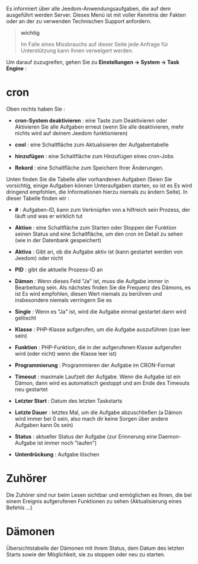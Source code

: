 Es informiert über alle Jeedom-Anwendungsaufgaben, die auf dem ausgeführt werden
Server. Dieses Menü ist mit voller Kenntnis der Fakten oder an der zu verwenden
Technischen Support anfordern.

> **wichtig**
>
> Im Falle eines Missbrauchs auf dieser Seite jede Anfrage für
> Unterstützung kann Ihnen verweigert werden.

Um darauf zuzugreifen, gehen Sie zu **Einstellungen → System → Task Engine**
:

# cron

Oben rechts haben Sie :

-   **cron-System deaktivieren** : eine Taste zum Deaktivieren oder
    Aktivieren Sie alle Aufgaben erneut (wenn Sie alle deaktivieren, mehr
    nichts wird auf deinem Jeedom funktionieren)

-   **cool** : eine Schaltfläche zum Aktualisieren der Aufgabentabelle

-   **hinzufügen** : eine Schaltfläche zum Hinzufügen eines cron-Jobs

-   **Rekord** : eine Schaltfläche zum Speichern Ihrer Änderungen.

Unten finden Sie die Tabelle aller vorhandenen Aufgaben
(Seien Sie vorsichtig, einige Aufgaben können Unteraufgaben starten, so ist es
Es wird dringend empfohlen, die Informationen hierzu niemals zu ändern
Seite). In dieser Tabelle finden wir :

-   **\#** : Aufgaben-ID, kann zum Verknüpfen von a hilfreich sein
    Prozess, der läuft und was er wirklich tut

-   **Aktion** : eine Schaltfläche zum Starten oder Stoppen der Funktion
    seinen Status und eine Schaltfläche, um den cron im Detail zu sehen (wie in der Datenbank gespeichert)

-   **Aktiva** : Gibt an, ob die Aufgabe aktiv ist (kann gestartet werden
    von Jeedom) oder nicht

-   **PID** : gibt die aktuelle Prozess-ID an

-   **Dämon** : Wenn dieses Feld &quot;Ja&quot; ist, muss die Aufgabe immer
    in Bearbeitung sein. Als nächstes finden Sie die Frequenz des Dämons, es ist
    Es wird empfohlen, diesen Wert niemals zu berühren und insbesondere niemals
    verringern Sie es

-   **Single** : Wenn es &quot;Ja&quot; ist, wird die Aufgabe einmal gestartet
    dann wird gelöscht

-   **Klasse** : PHP-Klasse aufgerufen, um die Aufgabe auszuführen (can
    leer sein)

-   **Funktion** : PHP-Funktion, die in der aufgerufenen Klasse aufgerufen wird (oder nicht)
    wenn die Klasse leer ist)

-   **Programmierung** : Programmieren der Aufgabe im CRON-Format

-   **Timeout** : maximale Laufzeit der Aufgabe. Wenn die
    Aufgabe ist ein Dämon, dann wird es automatisch gestoppt und
    am Ende des Timeouts neu gestartet

-   **Letzter Start** : Datum des letzten Taskstarts

-   **Letzte Dauer** : letztes Mal, um die Aufgabe abzuschließen (a
    Dämon wird immer bei 0 sein, also mach dir keine Sorgen über andere Aufgaben
    kann 0s sein)

-   **Status** : aktueller Status der Aufgabe (zur Erinnerung eine Daemon-Aufgabe
    ist immer noch &quot;laufen&quot;)

-   **Unterdrückung** : Aufgabe löschen


# Zuhörer

Die Zuhörer sind nur beim Lesen sichtbar und ermöglichen es Ihnen, die bei einem Ereignis aufgerufenen Funktionen zu sehen (Aktualisierung eines Befehls ...)

# Dämonen

Übersichtstabelle der Dämonen mit ihrem Status, dem Datum des letzten Starts sowie der Möglichkeit, sie zu stoppen oder neu zu starten.
